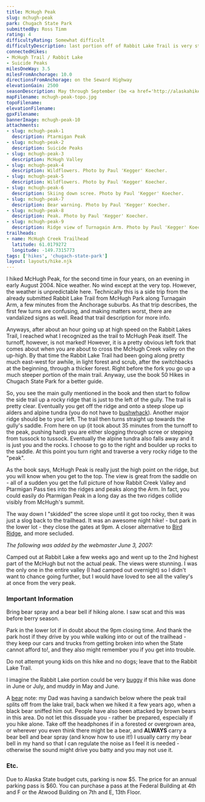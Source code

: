```yaml
---
title: McHugh Peak
slug: mchugh-peak
park: Chugach State Park
submittedBy: Ross Timm
rating: 4
difficultyRating: Somewhat difficult
difficultyDescription: last portion off of Rabbit Lake Trail is very steep, loose scree, isolated;  bear risk (bears are actually a risk throughout the McHugh Creek area). Final portion to the "peak" is bouldering and  rock
connectedHikes:
- McHugh Trail / Rabbit Lake
- Suicide Peaks
milesOneWay: 3.5
milesFromAnchorage: 10.0
directionsFromAnchorage: on the Seward Highway
elevationGain: 2500
seasonDescription: May through September (be <a href='http://alaskahikesearch.com/education/#avalanche'>avalanche aware</a> if still heavy snow)
mapFilename: mchugh-peak-topo.jpg
topoFilename: 
elevationFilename: 
gpxFilename: 
bannerImage: mchugh-peak-10
attachments:
- slug: mchugh-peak-1
  description: Ptarmigan Peak
- slug: mchugh-peak-2
  description: Suicide Peaks
- slug: mchugh-peak-3
  description: McHugh Valley
- slug: mchugh-peak-4
  description: Wildflowers. Photo by Paul 'Kegger' Koecher.
- slug: mchugh-peak-5
  description: Wildflowers. Photo by Paul 'Kegger' Koecher.
- slug: mchugh-peak-6
  description: Skiing down scree. Photo by Paul 'Kegger' Koecher.
- slug: mchugh-peak-7
  description: Bear warning. Photo by Paul 'Kegger' Koecher.
- slug: mchugh-peak-8
  description: Peak. Photo by Paul 'Kegger' Koecher.
- slug: mchugh-peak-9
  description: Ridge view of Turnagain Arm. Photo by Paul 'Kegger' Koecher.
trailheads:
- name: McHugh Creek Trailhead
  latitude: 61.0179272
  longitude: -149.7315773
tags: ['hikes', 'chugach-state-park']
layout: layouts/hike.njk
---
```

I hiked McHugh Peak, for the second time in four years, on an evening in early August 2004. Nice weather. No wind except at the very top. However, the weather is unpredictable here. Technically this is a side trip from the already submitted Rabbit Lake Trail from McHugh Park along Turnagain Arm, a few minutes from the Anchorage suburbs. As that trip describes, the first few turns are confusing, and making matters worst, there are vandalized signs as well. Read that trail description for more info.

Anyways, after about an hour going up at high speed on the Rabbit Lakes Trail, I reached what I recognized as the trail to McHugh Peak itself. The turnoff, however, is not marked! However, it is a pretty obvious left fork that comes about when you are about to cross the McHugh Creek valley on the up-high. By that time the Rabbit Lake Trail had been going along pretty much east-west for awhile, in light forest and scrub, after the switchbacks at the beginning, through a thicker forest. Right before the fork you go up a much steeper portion of the main trail. Anyway, use the book 50 Hikes in Chugach State Park for a better guide.

So, you see the main gully mentioned in the book and then start to follow the side trail up a rocky ridge that is just to the left of the gully. The trail is pretty clear. Eventually you get off the ridge and onto a steep slope up alders and alpine tundra (you do not have to [bushwhack](http://alaskahikesearch.com/education/#bushwhacking)). Another major ridge should be to your left. The trail then turns straight up towards the gully's saddle. From here on up (it took about 35 minutes from the turnoff to the peak, pushing hard) you are either slogging through scree or stepping from tussock to tussock. Eventually the alpine tundra also falls away and it is just you and the rocks. I choose to go to the right and boulder up rocks to the saddle. At this point you turn right and traverse a very rocky ridge to the "peak".

As the book says, McHugh Peak is really just the high point on the ridge, but you will know when you get to the top. The view is great from the saddle on - all of a sudden you get the full picture of how Rabbit Creek Valley and Ptarmigan Pass ties into the ridges and peaks along the Arm. In fact, you could easily do Ptarmigan Peak in a long day as the two ridges collide visibly from McHugh's summit.

The way down I "skidded" the scree slope until it got too rocky, then it was just a slog back to the trailhead. It was an awesome night hike! - but park in the lower lot - they close the gates at 9pm. A closer alternative to [Bird Ridge](http://alaskahikesearch.com/hikes/bird-ridge/ "Bird Ridge"), and more secluded.

*The following was added by the webmaster June 3, 2007:*

Camped out at Rabbit Lake a few weeks ago and went up to the 2nd highest part of the McHugh but not the actual peak. The views were stunning. I was the only one in the entire valley (I had camped out overnight) so I didn't want to chance going further, but I would have loved to see all the valley's at once from the very peak.

### Important Information

Bring bear spray and a bear bell if hiking alone. I saw scat and this was before berry season. 

Park in the lower lot if in doubt about the 9pm closing time. And thank the park host if they drive by you while walking into or out of the trailhead - they keep our cars and trucks from getting broken into when the State cannot afford to!, and they also might remember you if you get into trouble.

Do not attempt young kids on this hike and no dogs; leave that to the Rabbit Lake Trail.

I imagine the Rabbit Lake portion could be very [buggy](http://alaskahikesearch.com/education/#insects) if this hike was done in June or July, and muddy in May and June.

A [bear](http://alaskahikesearch.com/education/#bears) note: my Dad was having a sandwich below where the peak trail splits off from the lake trail, back when we hiked it a few years ago, when a black bear sniffed him out. People have also been attacked by brown bears in this area. Do not let this dissuade you - rather be prepared, especially if you hike alone. Take off the headphones if in a forested or overgrown area, or wherever you even think there might be a bear, and **ALWAYS** carry a bear bell and bear spray (and know how to use it!) I usually carry my bear bell in my hand so that I can regulate the noise as I feel it is needed - otherwise the sound might drive you batty and you may not use it.

### Etc.

Due to Alaska State budget cuts, parking is now $5. The price for an annual parking pass is $60. You can purchase a pass at the Federal Building at 4th and F or the Atwood Building on 7th and E, 13th Floor. 